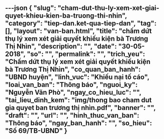 ---json
{
    "slug": "cham-dut-thu-ly-xem-xet-giai-quyet-khieu-kien-ba-truong-thi-nhin",
    "category": "tiep-dan.ket-qua-tiep-dan",
    "tag": [],
    "layout": "van-ban.html",
    "title": "chấm dứt thụ lý xem xét giải quyết khiếu kiện bà Trương Thị Nhìn",
    "description": "",
    "date": "30-05-2018",
    "so": "",
    "permalink": "",
    "trich_yeu": "Chấm dứt thụ lý xem xét giải quyết khiếu kiện bà Trương Thị Nhìn",
    "co_quan_ban_hanh": "UBND huyện",
    "linh_vuc": "Khiếu nại tố cáo",
    "loai_van_ban": "Thông báo",
    "nguoi_ky": "Nguyễn Văn Phò",
    "ngay_co_hieu_luc": "",
    "tai_lieu_dinh_kem": "img/thong bao cham dut gia quyet ban trương thị nhìn.pdf",
    "banner": "",
    "draft": "",
    "url": "",
    "hinh_thuc_van_ban": "Thông báo",
    "ngay_ban_hanh": "",
    "so_hieu": "Số 69/TB-UBND"
}
---
